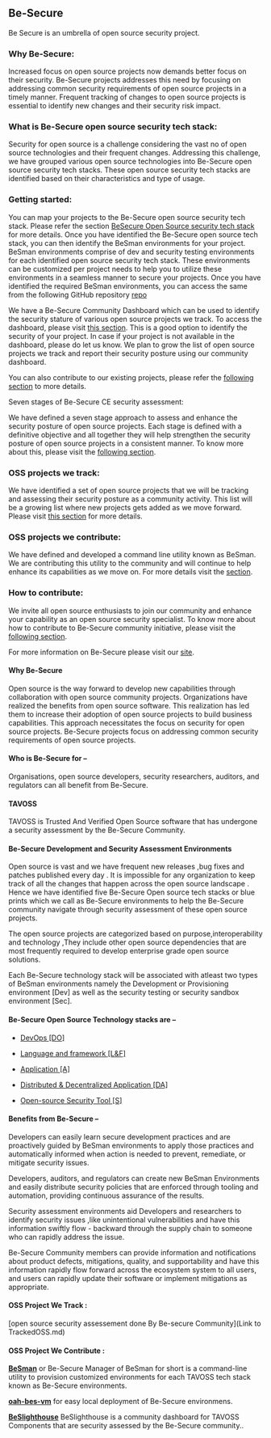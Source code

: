 
## Be-Secure

Be Secure is an umbrella of open source security project.

###   Why Be-Secure:

Increased focus on open source projects now demands better focus on their security. Be-Secure projects addresses this need by focusing on addressing common security requirements of open source projects in a timely manner. Frequent tracking of changes to open source projects is essential to identify new changes and their security risk impact.

###   What is Be-Secure open source security tech stack:

Security for open source is a challenge considering the vast no of open source technologies and their frequent changes. Addressing this challenge, we have grouped various open source technologies into Be-Secure open source security tech stacks. These open source security tech stacks are identified based on their characteristics and type of usage.

###   Getting started:

You can map your projects to the Be-Secure open source security tech stack. Please refer the section [BeSecure Open Source security tech stack](https://be-secure.github.io/#besec_info/Project_contribute/) for more details. Once you have identified the Be-Secure open source tech stack, you can then identify the BeSman environments for your project. BeSman environments comprise of dev and security testing environments for each identified open source security tech stack. These environments can be customized per project needs to help you to utilize these environments in a seamless manner to secure your projects. Once you have identified the required BeSman environments, you can access the same from the following GitHub repository [repo](https://github.com/Be-Secure/)

We have a Be-Secure Community Dashboard which can be used to identify the security stature of various open source projects we track. To access the dashboard, please visit [this section](https://be-secure.github.io/#besec_info/Community_dashboard). This is a good option to identify the security of your project. In case if your project is not available in the dashboard, please do let us know. We plan to grow the list of open source projects we track and report their security posture using our community dashboard.

You can also contribute to our existing projects, please refer the [following section](https://be-secure.github.io/#besec_info/Project_contribute) to more details.

Seven stages of Be-Secure CE security assessment:

We have defined a seven stage approach to assess and enhance the security posture of open source projects. Each stage is defined with a definitive objective and all together they will help strengthen the security posture of open source projects in a consistent manner. To know more about this, please visit the [following section](https://be-secure.github.io/#besec_info/Tech_stack).

###   OSS projects we track:

We have identified a set of open source projects that we will be tracking and assessing their security posture as a community activity. This list will be a growing list where new projects gets added as we move forward. Please visit [this section](https://be-secure.github.io/#besec_info/tracked_projects) for more details.

###   OSS projects we contribute:

We have defined and developed a command line utility known as BeSman. We are contributing this utility to the community and will continue to help enhance its capabilities as we move on. For more details visit the [section](https://be-secure.github.io/#besec_info/Project_contribute).

###   How to contribute:

We invite all open source enthusiasts to join our community and enhance your capability as an open source security specialist. To know more about how to contribute to Be-Secure community initiative, please visit the [following section](https://be-secure.github.io/#besec_info/More_info).

For more information on Be-Secure please visit our [site](https://Be-Secure.github.io).

#### Why Be-Secure

Open source is the way forward to develop new capabilities through collaboration with open source community projects. Organizations have realized the benefits from open source software. This realization has led them to increase their adoption of open source projects to build business capabilities. This approach necessitates the focus on security for open source projects. Be-Secure projects focus on addressing common security requirements of open source projects. 

#### Who is Be-Secure for –

Organisations, open source developers, security researchers, auditors, and regulators can all benefit from Be-Secure.


#### TAVOSS 

TAVOSS is Trusted And Verified Open Source software that has undergone a security assessment by the Be-Secure Community.

#### Be-Secure Development and Security Assessment Environments

Open source is vast and we have frequent new releases ,bug fixes and patches published every day . It is impossible for any organization to keep track of all the changes that happen across the open source landscape . Hence we have identified five Be-Secure Open source tech stacks or blue prints which we call as Be-Secure environments to help the Be-Secure community navigate through security assessment of these open source projects. 

The open source projects are categorized based on  purpose,interoperability and technology ,They include other open source dependencies that are most frequently required to develop enterprise grade open source solutions.

Each Be-Secure technology stack will be associated with atleast two types of BeSman environments namely the Development or Provisioning environment [Dev] as well as the security testing or security sandbox environment [Sec].

#### Be-Secure Open Source Technology stacks are –

* [DevOps [DO]](./docs/bes-devops-tech-stack.md)  

* [Language and framework [L&F]](./docs/bes-lang-framework-tech-stack.md)  

* [Application [A]](./docs/bes-app-tech-stack.md) 

* [Distributed & Decentralized Application [DA]](./docs/bes-dist-decent-tech-stack.md) 

* [Open-source Security Tool [S]](./docs/bes-open-source-security-tool-tech-stack.md) 
 
#### Benefits from Be-Secure –

Developers can easily learn secure development practices and are proactively guided by BeSman environments to apply those practices and automatically informed when action is needed to prevent, remediate, or mitigate security issues.

Developers, auditors, and regulators can create new BeSman Environments and easily distribute security policies that are enforced through tooling and automation, providing continuous assurance of the results.

Security assessment environments aid Developers and researchers to identify security issues ,like unintentional vulnerabilities and have this information swiftly flow - backward through the supply chain to someone who can rapidly address the issue.

Be-Secure Community members can provide information and notifications about product defects, mitigations, quality, and supportability and have this information rapidly flow forward across the ecosystem system to all users, and users can rapidly update their software or implement mitigations as appropriate.


#### OSS Project We Track :

[open source security assessement done By Be-secure Community](Link to TrackedOSS.md)

#### OSS Project We Contribute :

[**BeSman**](https://github.com/Be-Secure/BeSman) or Be-Secure Manager of BeSman for short is a command-line utility to provision customized environments for each TAVOSS tech stack known as Be-Secure environments. 

[**oah-bes-vm**](https://github.com/Be-Secure/oah-bes-vm) for easy local deployment of Be-Secure environmens.


[**BeSlighthouse**](https://github.com/Be-Secure/BeSLighthouse) BeSlighthouse is a community dashboard for TAVOSS Components that are security assessed by the Be-Secure community.. 


